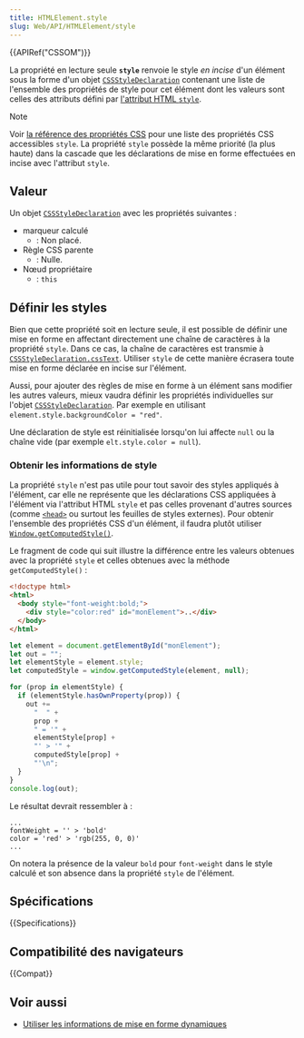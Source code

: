 ```yaml
---
title: HTMLElement.style
slug: Web/API/HTMLElement/style
---
```


{{APIRef("CSSOM")}}

La propriété en lecture seule **`style`** renvoie le style _en incise_ d'un élément sous la forme d'un objet [`CSSStyleDeclaration`](/fr/docs/Web/API/CSSStyleDeclaration) contenant une liste de l'ensemble des propriétés de style pour cet élément dont les valeurs sont celles des attributs défini par [l'attribut HTML `style`](/fr/docs/Web/HTML/Global_attributes/style).

> [!NOTE]
> Voir [la référence des propriétés CSS](/fr/docs/Web/CSS/Reference#index_des_mots-clés) pour une liste des propriétés CSS accessibles `style`. La propriété `style` possède la même priorité (la plus haute) dans la cascade que les déclarations de mise en forme effectuées en incise avec l'attribut `style`.

## Valeur

Un objet [`CSSStyleDeclaration`](/fr/docs/Web/API/CSSStyleDeclaration) avec les propriétés suivantes&nbsp;:

- marqueur calculé
  - : Non placé.
- Règle CSS parente
  - : Nulle.
- Nœud propriétaire
  - : `this`

## Définir les styles

Bien que cette propriété soit en lecture seule, il est possible de définir une mise en forme en affectant directement une chaîne de caractères à la propriété `style`. Dans ce cas, la chaîne de caractères est transmie à [`CSSStyleDeclaration.cssText`](/fr/docs/Web/API/CSSStyleDeclaration/cssText). Utiliser `style` de cette manière écrasera toute mise en forme déclarée en incise sur l'élément.

Aussi, pour ajouter des règles de mise en forme à un élément sans modifier les autres valeurs, mieux vaudra définir les propriétés individuelles sur l'objet [`CSSStyleDeclaration`](/fr/docs/Web/API/CSSStyleDeclaration). Par exemple en utilisant `element.style.backgroundColor = "red"`.

Une déclaration de style est réinitialisée lorsqu'on lui affecte `null` ou la chaîne vide (par exemple `elt.style.color = null`).

### Obtenir les informations de style

La propriété `style` n'est pas utile pour tout savoir des styles appliqués à l'élément, car elle ne représente que les déclarations CSS appliquées à l'élément via l'attribut HTML `style` et pas celles provenant d'autres sources (comme [`<head>`](/fr/docs/Web/HTML/Element/head) ou surtout les feuilles de styles externes). Pour obtenir l'ensemble des propriétés CSS d'un élément, il faudra plutôt utiliser [`Window.getComputedStyle()`](/fr/docs/Web/API/Window/getComputedStyle).

Le fragment de code qui suit illustre la différence entre les valeurs obtenues avec la propriété `style` et celles obtenues avec la méthode `getComputedStyle()`&nbsp;:

```html
<!doctype html>
<html>
  <body style="font-weight:bold;">
    <div style="color:red" id="monElement">..</div>
  </body>
</html>
```

```js
let element = document.getElementById("monElement");
let out = "";
let elementStyle = element.style;
let computedStyle = window.getComputedStyle(element, null);

for (prop in elementStyle) {
  if (elementStyle.hasOwnProperty(prop)) {
    out +=
      "  " +
      prop +
      " = '" +
      elementStyle[prop] +
      "' > '" +
      computedStyle[prop] +
      "'\n";
  }
}
console.log(out);
```

Le résultat devrait ressembler à&nbsp;:

```
...
fontWeight = '' > 'bold'
color = 'red' > 'rgb(255, 0, 0)'
...
```

On notera la présence de la valeur `bold` pour `font-weight` dans le style calculé et son absence dans la propriété `style` de l'élément.

## Spécifications

{{Specifications}}

## Compatibilité des navigateurs

{{Compat}}

## Voir aussi

- [Utiliser les informations de mise en forme dynamiques](/fr/docs/Web/API/CSS_Object_Model/Using_dynamic_styling_information)
